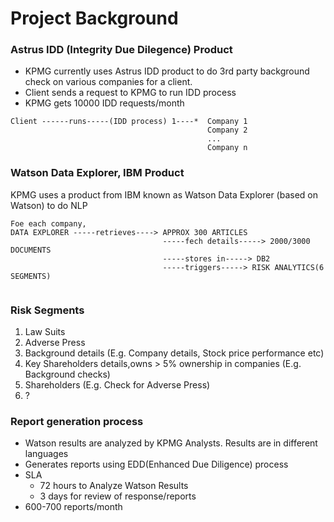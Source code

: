 # Project Background
### Astrus IDD (Integrity Due Dilegence) Product
- KPMG currently uses Astrus IDD product to do 3rd party background check on various companies for a client.
- Client sends a request to KPMG to run IDD process
- KPMG gets 10000 IDD requests/month
```
Client ------runs-----(IDD process) 1----*  Company 1
                                            Company 2
                                            ...
                                            Company n   

```

### Watson Data Explorer, IBM Product 
KPMG uses a product from IBM known as Watson Data Explorer (based on Watson) to do NLP 
```
Foe each company,
DATA EXPLORER -----retrieves----> APPROX 300 ARTICLES 
                                  -----fech details-----> 2000/3000 DOCUMENTS 
                                  -----stores in-----> DB2
                                  -----triggers-----> RISK ANALYTICS(6 SEGMENTS)
                                  

```
### Risk Segments
1. Law Suits
2. Adverse Press
3. Background details (E.g. Company details, Stock price performance etc)
4. Key Shareholders details,owns > 5% ownership in companies (E.g. Background checks)
5. Shareholders (E.g. Check for Adverse Press) 
6. ? 

### Report generation process
- Watson results are analyzed by KPMG Analysts. Results are in different languages
- Generates reports using EDD(Enhanced Due Diligence) process
- SLA
  - 72 hours to Analyze Watson Results
  - 3 days for review of response/reports
- 600-700 reports/month

  
